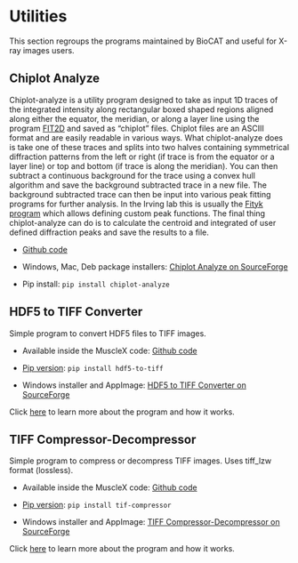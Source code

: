 # Utilities

This section regroups the programs maintained by BioCAT and useful for X-ray images users.

## Chiplot Analyze

Chiplot-analyze is a utility program designed to take as input 1D traces of the integrated intensity along rectangular boxed shaped regions aligned along either the equator, the meridian, or along a layer line using the program  [FIT2D](http://www.esrf.eu/computing/scientific/FIT2D/) and saved as “chiplot” files. Chiplot files are an ASCIII format and are easily readable in various ways. What chiplot-analyze does is take one of these traces and splits into two halves containing symmetrical diffraction patterns from the left or right (if trace is from the equator or a layer line) or top and bottom (if trace is along the meridian). You can then subtract a continuous background for the trace  using a convex hull algorithm and save the background subtracted trace in a new file.  The background subtracted trace can then be input into various peak fitting programs for further analysis. In the Irving lab this is usually the [Fityk program](http://fityk.nieto.pl/) which allows defining custom peak functions. The final thing chiplot-analyze can do is to calculate  the centroid and integrated of  user defined diffraction peaks and save the results to a file.

* [Github code](https://github.com/biocatiit/chiplot-analyze)

* Windows, Mac, Deb package installers: [Chiplot Analyze on SourceForge](https://sourceforge.net/projects/chiplot-analyze/)

* Pip install: `pip install chiplot-analyze`

## HDF5 to TIFF Converter

Simple program to convert HDF5 files to TIFF images.

* Available inside the MuscleX code: [Github code](https://github.com/biocatiit/musclex/blob/master/musclex/utils/hdf5_to_tiffs.py)

* [Pip version](https://pypi.org/project/hdf5-to-tiff/): `pip install hdf5-to-tiff`

* Windows installer and AppImage: [HDF5 to TIFF Converter on SourceForge](https://sourceforge.net/projects/hdf5-to-tiff-converter/)

Click [here](AppSuite/WorkingWithHdf5Images/Working-with-hdf5-images.md) to learn more about the program and how it works.

## TIFF Compressor-Decompressor

Simple program to compress or decompress TIFF images. Uses tiff_lzw format (lossless).

* Available inside the MuscleX code: [Github code](https://github.com/biocatiit/musclex/blob/master/musclex/utils/tif_compressor.py)

* [Pip version](https://pypi.org/project/tif-compressor/): `pip install tif-compressor`

* Windows installer and AppImage: [TIFF Compressor-Decompressor on SourceForge](https://sourceforge.net/projects/tiff-compressor-decompressor/)

Click [here](AppSuite/CompressDecompressTif/Compress-decompress-tif-images.md) to learn more about the program and how it works.
